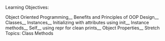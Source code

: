 Learning Objectives:

Object Oriented Programming__
Benefits and Principles of OOP Design__
Classes__
Instances__
Initializing with attributes using init__
Instance methods__
Self__
using repr for clean prints__
Object Properties__
Stretch Topics: Class Methods
